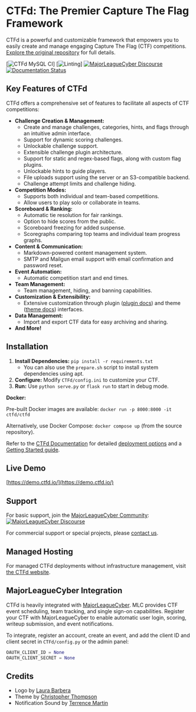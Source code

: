 # CTFd: The Premier Capture The Flag Framework

CTFd is a powerful and customizable framework that empowers you to easily create and manage engaging Capture The Flag (CTF) competitions.  [Explore the original repository](https://github.com/CTFd/CTFd) for full details.

[![CTFd MySQL CI](https://github.com/CTFd/CTFd/workflows/CTFd%20MySQL%20CI/badge.svg?branch=master)]
[![Linting](https://github.com/CTFd/CTFd/workflows/Linting/badge.svg?branch=master)]
[![MajorLeagueCyber Discourse](https://img.shields.io/discourse/status?server=https%3A%2F%2Fcommunity.majorleaguecyber.org%2F)](https://community.majorleaguecyber.org/)
[![Documentation Status](https://api.netlify.com/api/v1/badges/6d10883a-77bb-45c1-a003-22ce1284190e/deploy-status)](https://docs.ctfd.io)

## Key Features of CTFd

CTFd offers a comprehensive set of features to facilitate all aspects of CTF competitions:

*   **Challenge Creation & Management:**
    *   Create and manage challenges, categories, hints, and flags through an intuitive admin interface.
    *   Support for dynamic scoring challenges.
    *   Unlockable challenge support.
    *   Extensible challenge plugin architecture.
    *   Support for static and regex-based flags, along with custom flag plugins.
    *   Unlockable hints to guide players.
    *   File uploads support using the server or an S3-compatible backend.
    *   Challenge attempt limits and challenge hiding.
*   **Competition Modes:**
    *   Supports both individual and team-based competitions.
    *   Allow users to play solo or collaborate in teams.
*   **Scoreboard & Ranking:**
    *   Automatic tie resolution for fair rankings.
    *   Option to hide scores from the public.
    *   Scoreboard freezing for added suspense.
    *   Scoregraphs comparing top teams and individual team progress graphs.
*   **Content & Communication:**
    *   Markdown-powered content management system.
    *   SMTP and Mailgun email support with email confirmation and password reset.
*   **Event Automation:**
    *   Automatic competition start and end times.
*   **Team Management:**
    *   Team management, hiding, and banning capabilities.
*   **Customization & Extensibility:**
    *   Extensive customization through plugin ([plugin docs](https://docs.ctfd.io/docs/plugins/overview)) and theme ([theme docs](https://docs.ctfd.io/docs/themes/overview)) interfaces.
*   **Data Management:**
    *   Import and export CTF data for easy archiving and sharing.
*   **And More!**

## Installation

1.  **Install Dependencies:** `pip install -r requirements.txt`
    *   You can also use the `prepare.sh` script to install system dependencies using apt.
2.  **Configure:** Modify `CTFd/config.ini` to customize your CTF.
3.  **Run:** Use `python serve.py` or `flask run` to start in debug mode.

**Docker:**

Pre-built Docker images are available: `docker run -p 8000:8000 -it ctfd/ctfd`

Alternatively, use Docker Compose: `docker compose up` (from the source repository).

Refer to the [CTFd Documentation](https://docs.ctfd.io/) for detailed [deployment options](https://docs.ctfd.io/docs/deployment/installation) and a [Getting Started guide](https://docs.ctfd.io/tutorials/getting-started/).

## Live Demo

[https://demo.ctfd.io/](https://demo.ctfd.io/)

## Support

For basic support, join the [MajorLeagueCyber Community](https://community.majorleaguecyber.org/): [![MajorLeagueCyber Discourse](https://img.shields.io/discourse/status?server=https%3A%2F%2Fcommunity.majorleaguecyber.org%2F)](https://community.majorleaguecyber.org/)

For commercial support or special projects, please [contact us](https://ctfd.io/contact/).

## Managed Hosting

For managed CTFd deployments without infrastructure management, visit [the CTFd website](https://ctfd.io/).

## MajorLeagueCyber Integration

CTFd is heavily integrated with [MajorLeagueCyber](https://majorleaguecyber.org/).  MLC provides CTF event scheduling, team tracking, and single sign-on capabilities. Register your CTF with MajorLeagueCyber to enable automatic user login, scoring, writeup submission, and event notifications.

To integrate, register an account, create an event, and add the client ID and client secret in `CTFd/config.py` or the admin panel:

```python
OAUTH_CLIENT_ID = None
OAUTH_CLIENT_SECRET = None
```

## Credits

*   Logo by [Laura Barbera](http://www.laurabb.com/)
*   Theme by [Christopher Thompson](https://github.com/breadchris)
*   Notification Sound by [Terrence Martin](https://soundcloud.com/tj-martin-composer)